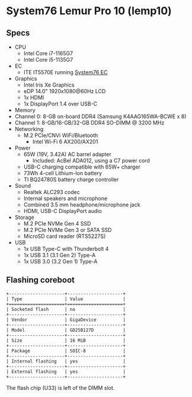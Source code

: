 # System76 Lemur Pro 10 (lemp10)

## Specs

- CPU
  - Intel Core i7-1165G7
  - Intel Core i5-1135G7
- EC
  - ITE IT5570E running [System76 EC](https://github.com/system76/ec)
- Graphics
  - Intel Iris Xe Graphics
  - eDP 14.0" 1920x1080@60Hz LCD
  - 1x HDMI
  - 1x DisplayPort 1.4 over USB-C
- Memory
 - Channel 0: 8-GB on-board DDR4 (Samsung K4AAG165WA-BCWE x 8)
 - Channel 1: 8-GB/16-GB/32-GB DDR4 SO-DIMM @ 3200 MHz
- Networking
  - M.2 PCIe/CNVi WiFi/Bluetooth
    - Intel Wi-Fi 6 AX200/AX201
- Power
  - 65W (19V, 3.42A) AC barrel adapter
    - Included: AcBel ADA012, using a C7 power cord
  - USB-C charging compatible with 65W+ charger
  - 73Wh 4-cell Lithium-Ion battery
  - TI BQ24780S battery charge controller
- Sound
  - Realtek ALC293 codec
  - Internal speakers and microphone
  - Combined 3.5 mm headphone/microphone jack
  - HDMI, USB-C DisplayPort audio
- Storage
  - M.2 PCIe NVMe Gen 4 SSD
  - M.2 PCIe NVMe Gen 3 or SATA SSD
  - MicroSD card reader (RTS5227S)
- USB
  - 1x USB Type-C with Thunderbolt 4
  - 1x USB 3.1 (3.1 Gen 2) Type-A
  - 1x USB 3.0 (3.2 Gen 1) Type-A

## Flashing coreboot

```eval_rst
+---------------------+---------------------+
| Type                | Value               |
+=====================+=====================+
| Socketed flash      | no                  |
+---------------------+---------------------+
| Vendor              | GigaDevice          |
+---------------------+---------------------+
| Model               | GD25B127D           |
+---------------------+---------------------+
| Size                | 16 MiB              |
+---------------------+---------------------+
| Package             | SOIC-8              |
+---------------------+---------------------+
| Internal flashing   | yes                 |
+---------------------+---------------------+
| External flashing   | yes                 |
+---------------------+---------------------+
```

The flash chip (U33) is left of the DIMM slot.
